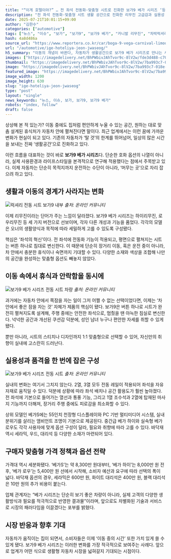 ```yaml
---
title: "“이게 호텔이야?” … 전 좌석 전동화·맞춤형 시트로 진화한 보가9 베가 시리즈 ‘등장’"
description: "전 좌석 전동화·맞춤형 시트 생활 공간으로 진화한 리무진 고급감과 실용성 모두 잡았다 ..."
date: 2025-07-21T10:01:15+09:00
author: "김한수"
categories: ["automotive"]
tags: ["뉴스", "이슈", "보가", "보가9", "보가9 베가", "카니발 리무진", "차박럭셔리혁명", "프리미엄모빌리티라이프"]
hash: 4a8d486a
source_url: "https://www.reportera.co.kr/car/boga-9-vega-carnival-limousine/"
url: "/automotive/ige-hoteliya-jeon-jwaseog/"
h5_summary: "이동의 개념이 바뀐다, 자동차가 생활공간으로 보가9 베가 시리즈로 만나는 새로운 리무진 경험"
images: ["https://imagedelivery.net/BhPWbivJAhTvor9c-8lV2w/fde3d488-c709-42f2-092c-ab8961668900/public", "https://imagedelivery.net/BhPWbivJAhTvor9c-8lV2w/cd430e00-df9f-46d5-430f-a71cff68aa00/public", "https://imagedelivery.net/BhPWbivJAhTvor9c-8lV2w/7ba993c7-018e-486f-2c61-9b9ca6ad4100/public", "https://imagedelivery.net/BhPWbivJAhTvor9c-8lV2w/1ebee65b-0ea0-41b6-a89d-39e142c26c00/public"]
thumbnail: "https://imagedelivery.net/BhPWbivJAhTvor9c-8lV2w/7ba993c7-018e-486f-2c61-9b9ca6ad4100/public"
image: "https://imagedelivery.net/BhPWbivJAhTvor9c-8lV2w/7ba993c7-018e-486f-2c61-9b9ca6ad4100/public"
featured_image: "https://imagedelivery.net/BhPWbivJAhTvor9c-8lV2w/7ba993c7-018e-486f-2c61-9b9ca6ad4100/public"
image_width: 1200
image_height: 630
slug: "ige-hoteliya-jeon-jwaseog"
type: "post"
layout: "single"
news_keywords: "뉴스, 이슈, 보가, 보가9, 보가9 베가"
robots: "index, follow"
draft: false
---
```


상상해 본 적 있는가? 이동 중에도 집처럼 편안하게 누울 수 있는 공간, 원하는 대로 맞춤 설계된 휴식처가 자동차 안에 펼쳐진다면 말이다. 최근 업계에서는 이런 꿈에 가까운 변화가 현실이 되고 있다. 기존의 자동차가 ‘탈 것’의 한계를 뛰어넘어, 일상의 많은 시간을 보내는 진짜 ‘생활공간’으로 진화하고 있다.

이런 흐름을 대표하는 것이 바로 **보가9 베가 시리즈**다. 단순한 호화 옵션의 나열이 아니라, 실제 사용환경과 라이프스타일을 본격적으로 연구해 적용했다는 점에서 주목받고 있다. 이제 자동차는 단순히 목적지까지 운전하는 수단이 아니라, ‘머무는 곳’으로 자리 잡으려 하고 있다.

## 생활과 이동의 경계가 사라지는 변화

![럭셔리 전동 시트 보가9 내부](https://imagedelivery.net/BhPWbivJAhTvor9c-8lV2w/cd430e00-df9f-46d5-430f-a71cff68aa00/public)
*출처: 온라인 커뮤니티*


이제 리무진이라는 단어가 주는 느낌이 달라졌다. 보가9 베가 시리즈는 하이리무진, 로우리무진 등 세 가지 버전으로 선보이며, 각자 다른 개성과 기능을 품었다. 각각의 모델은 오너의 생활양식과 목적에 따라 세밀하게 고를 수 있도록 구성됐다.

핵심은 ‘좌석의 혁신’이다. 전 좌석에 전동화 기능이 적용되고, 평면으로 펼쳐지는 시트는 버튼 하나로 침대로 변신한다. 이 때문에 단순히 장거리 이동, 혹은 운전 중이 아니라, 차 안에서 충분한 휴식이나 숙면까지 기대할 수 있다. 다양한 소재와 색상을 조합해 나만의 공간을 완성하는 맞춤형 옵션도 빼놓지 않았다.

## 이동 속에서 휴식과 안락함을 동시에

![보가9 베가 시리즈 전동 시트 차량](https://imagedelivery.net/BhPWbivJAhTvor9c-8lV2w/1ebee65b-0ea0-41b6-a89d-39e142c26c00/public)
*출처: 온라인 커뮤니티*


과거에는 자동차 안에서 쪽잠을 자는 일이 그저 어쩔 수 없는 선택이었다면, 이제는 ‘차 안에서 좋은 잠을 자는 것’ 자체가 제품의 핵심이 됐다. 보가9은 버튼 하나로 시트가 완전히 펼쳐지도록 설계해, 주행 중에는 안전한 좌석으로, 멈췄을 땐 아늑한 침실로 변신한다. 넉넉한 공간과 개선된 쿠션감 덕분에, 성인 남녀 누구나 편안한 자세를 취할 수 있게 됐다.

뿐만 아니라, 시트의 스티치나 디자인까지 1:1 맞춤형으로 선택할 수 있어, 자신만의 취향이 실내에 고스란히 드러난다.

## 실용성과 품격을 한 번에 잡은 구성

![보가9 베가 시리즈 전동 시트](https://imagedelivery.net/BhPWbivJAhTvor9c-8lV2w/fde3d488-c709-42f2-092c-ab8961668900/public)
*출처: 온라인 커뮤니티*


실내의 변화는 여기서 그치지 않는다. 2열, 3열 모두 전동 레일이 적용되어 좌석을 자유자재로 움직일 수 있다. 덕분에 상황에 따라 좌석 배치나 공간 활용도가 훨씬 높아졌다. 전 좌석에 기본으로 들어가는 열선과 통풍 기능, 그리고 1열 조수석과 2열에 탑재된 마사지 기능까지 더해져, 장거리 주행 중에도 피로감을 최소화할 수 있다.

상위 모델인 베가S에는 55인치 천장형 디스플레이와 PC 기반 멀티미디어 시스템, 실내 분위기를 살리는 앰비언트 조명이 기본으로 제공된다. 중간급 베가 하이와 실속형 베가 로우도 각각 사용자에 맞게 옵션 구성이 달라, 필요와 취향에 따라 고를 수 있다. 바닥재 역시 세라믹, 우드, 대리석 등 다양한 소재가 마련되어 있다.

## 구매자 맞춤형 가격 정책과 옵션 전략

가격대 역시 세분화됐다. ‘베가S’는 약 8,300만 원대부터, ‘베가 하이’는 8,000만 원 전후, ‘베가 로우’는 5,400만 원 선에서 시작해, 소비자 예산과 요구에 따라 선택의 폭이 넓다. 바닥재 옵션의 경우, 세라믹은 600만 원, 화이트 대리석은 400만 원, 블랙 대리석은 10만 원의 추가 비용이 붙는다.

업체 관계자는 “베가 시리즈는 단순히 보기 좋은 차량이 아니라, 실제 고객의 다양한 생활방식과 필요를 적극적으로 반영한 결과물”이라며, 앞으로도 차별화된 기술과 서비스로 시장의 패러다임을 이끌겠다는 포부를 밝혔다.

## 시장 반응과 향후 기대

자동차가 움직이는 집이 되면서, 소비자들은 이제 ‘이동 중의 시간’ 또한 가치 있게 쓸 수 있게 됐다. 보가9 베가 시리즈는 이러한 변화를 가장 적극적으로 보여주는 사례다. 앞으로 업계가 어떤 식으로 생활형 자동차 시장을 넓혀갈지 기대되는 시점이다.
